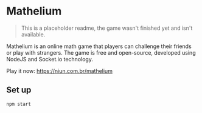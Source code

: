 # Mathelium

> This is a placeholder readme, the game wasn't finished yet and isn't
> available.

Mathelium is an online math game that players can challenge their friends or play with strangers. The game is free and open-source, developed using NodeJS and Socket.io technology.

Play it now: https://niun.com.br/mathelium


## Set up

    npm start



